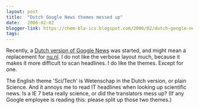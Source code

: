 ```yaml
---
layout: post
title:  "Dutch Google News themes messed up"
date:   2006-02-02
blogger-link: https://chem-bla-ics.blogspot.com/2006/02/dutch-google-news-themes-messed-up.html
tags:
---
```


Recently, a [Dutch version of Google News](http://news.google.nl/) was started, and might mean a replacement for
[nu.nl](http://nu.nl/). I do not like the verbose layout much, because it makes it more difficult to scan headlines.
I do like the themes. Except for one.

The English theme 'Sci/Tech' is Wetenschap in the Dutch version, or plain Science. And it annoys me to read IT headlines
when looking up scientific news. Is a IE 7 beta really science, or did the translators mess up? (If any Google employee
is reading this: please split up those two themes.)
